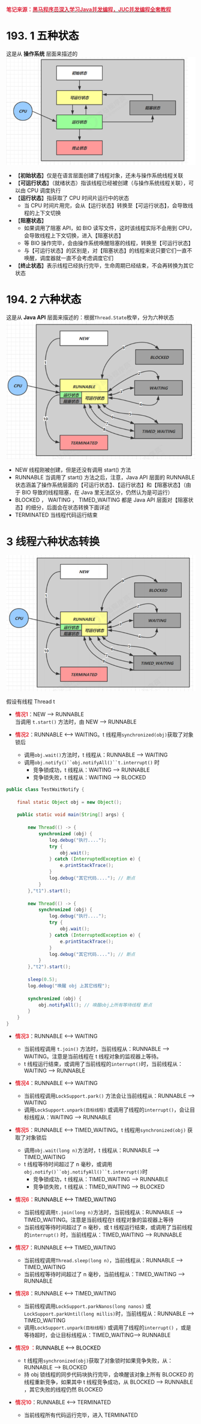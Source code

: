 **<font style="color:#DF2A3F;">笔记来源：</font>**[**<font style="color:#DF2A3F;">黑马程序员深入学习Java并发编程，JUC并发编程全套教程</font>**](https://www.bilibili.com/video/BV16J411h7Rd/?spm_id_from=333.337.search-card.all.click&vd_source=e8046ccbdc793e09a75eb61fe8e84a30)

# 193. <font style="color:#000000;">1 五种状态</font>
这是从 **操作系统** 层面来描述的  
![](images/31.png)

+ 【**初始状态**】仅是在语言层面创建了线程对象，还未与操作系统线程关联
+ 【**可运行状态**】（就绪状态）指该线程已经被创建（与操作系统线程关联），可以由 CPU 调度执行
+ 【**运行状态**】指获取了 CPU 时间片运行中的状态 
    - 当 CPU 时间片用完，会从【运行状态】转换至【可运行状态】，会导致线程的上下文切换
+ 【**阻塞状态**】 
    - 如果调用了阻塞 API，如 BIO 读写文件，这时该线程实际不会用到 CPU，会导致线程上下文切换，进入【阻塞状态】
    - 等 BIO 操作完毕，会由操作系统唤醒阻塞的线程，转换至【可运行状态】
    - 与【可运行状态】的区别是，对【阻塞状态】的线程来说只要它们一直不唤醒，调度器就一直不会考虑调度它们
+ 【**终止状态**】表示线程已经执行完毕，生命周期已经结束，不会再转换为其它状态

# 194. <font style="color:#000000;">2 六种状态</font>
这是从 **Java API** 层面来描述的：根据`Thread.State`枚举，分为六种状态  
![](images/32.png)

+ NEW 线程刚被创建，但是还没有调用 start() 方法
+ RUNNABLE 当调用了 start() 方法之后，注意，Java API 层面的 RUNNABLE 状态涵盖了操作系统层面的【可运行状态】、【运行状态】和【阻塞状态】（由于 BIO 导致的线程阻塞，在 Java 里无法区分，仍然认为是可运行）
+ BLOCKED ， WAITING ， TIMED_WAITING 都是 Java API 层面对【阻塞状态】的细分，后面会在状态转换下面详述
+ TERMINATED 当线程代码运行结束

# 3 线程六种状态转换
![](images/33.png)

假设有线程 Thread t

+  **<font style="color:#E8323C;">情况1</font>**：NEW --> RUNNABLE  
当调用 `t.start()` 方法时，由 NEW --> RUNNABLE



+ **<font style="color:#E8323C;"> 情况2</font>**：RUNNABLE <--> WAITING。t 线程用`synchronized(obj)`获取了对象锁后 
    - 调用`obj.wait()`方法时，t 线程从：RUNNABLE --> WAITING
    - 调用`obj.notify()``obj.notifyAll()``t.interrupt()` 时 
        * 竞争锁成功，t 线程从：WAITING --> RUNNABLE
        * 竞争锁失败，t 线程从：WAITING --> BLOCKED

```java
public class TestWaitNotify {
    
    final static Object obj = new Object();
    
    public static void main(String[] args) {
        
        new Thread(() -> {
            synchronized (obj) {
                log.debug("执行....");
                try {
                    obj.wait();
                } catch (InterruptedException e) {
                    e.printStackTrace();
                }
                log.debug("其它代码...."); // 断点
            }
        },"t1").start();

        new Thread(() -> {
            synchronized (obj) {
                log.debug("执行....");
                try {
                    obj.wait();
                } catch (InterruptedException e) {
                    e.printStackTrace();
                }
                log.debug("其它代码...."); // 断点
            }
        },"t2").start();
 
        sleep(0.5);
        log.debug("唤醒 obj 上其它线程");
        
        synchronized (obj) {
            obj.notifyAll(); // 唤醒obj上所有等待线程 断点
        }
    }
}
```

+ **<font style="color:#E8323C;"> 情况3</font>**：RUNNABLE <--> WAITING
    - 当前线程调用 `t.join()` 方法时，当前线程从：RUNNABLE --> WAITING。注意是当前线程在 t 线程对象的监视器上等待。
    - t 线程运行结束，或调用了当前线程的`interrupt()`时，当前线程从：WAITING --> RUNNABLE



+ **<font style="color:#E8323C;"> 情况4</font>**：RUNNABLE <--> WAITING
    - 当前线程调用`LockSupport.park()` 方法会让当前线程从：RUNNABLE --> WAITING
    - 调用`LockSupport.unpark(目标线程)` 或调用了线程的`interrupt()`，会让目标线程从：WAITING --> RUNNABLE



+  **<font style="color:#E8323C;">情况5</font>**：RUNNABLE <--> TIMED_WAITING。t 线程用`synchronized(obj)` 获取了对象锁后 
    - 调用`obj.wait(long n)`方法时，t 线程从：RUNNABLE --> TIMED_WAITING
    - t 线程等待时间超过了 n 毫秒，或调用`obj.notify()``obj.notifyAll()``t.interrupt()`时 
        * 竞争锁成功，t 线程从：TIMED_WAITING --> RUNNABLE
        * 竞争锁失败，t 线程从：TIMED_WAITING --> BLOCKED



+  **<font style="color:#E8323C;">情况6：</font>**<font style="color:#000000;">RUNNABLE <--> TIMED_WAITING</font>
    - 当前线程调用`t.join(long n)`方法时，当前线程从：RUNNABLE --> TIMED_WAITING。注意是当前线程在t 线程对象的监视器上等待
    - 当前线程等待时间超过了 n 毫秒，或 t 线程运行结束，或调用了当前线程的`interrupt()` 时，当前线程从：TIMED_WAITING --> RUNNABLE



+  **<font style="color:#E8323C;">情况7</font>**：RUNNABLE <--> TIMED_WAITING
    - 当前线程调用`Thread.sleep(long n)`，当前线程从：RUNNABLE --> TIMED_WAITING
    - 当前线程等待时间超过了 n 毫秒，当前线程从：TIMED_WAITING --> RUNNABLE



+  **<font style="color:#E8323C;">情况8</font>**：RUNNABLE <--> TIMED_WAITING
    - 当前线程调用`LockSupport.parkNanos(long nanos)` 或 `LockSupport.parkUntil(long millis)`时，当前线程从：RUNNABLE --> TIMED_WAITING
    - 调用`LockSupport.unpark(目标线程)` 或调用了线程的`interrupt()` ，或是等待超时，会让目标线程从：TIMED_WAITING--> RUNNABLE



+  **<font style="color:#E8323C;">情况9 ：</font>**<font style="color:#000000;">RUNNABLE <--> BLOCKED</font>
    - t 线程用`synchronized(obj)`获取了对象锁时如果竞争失败，从：RUNNABLE --> BLOCKED
    - 持 obj 锁线程的同步代码块执行完毕，会唤醒该对象上所有 BLOCKED 的线程重新竞争，如果其中 t 线程竞争成功，从 BLOCKED --> RUNNABLE ，其它失败的线程仍然 BLOCKED



+  **<font style="color:#E8323C;">情况10</font>**：RUNNABLE <--> TERMINATED
    - 当前线程所有代码运行完毕，进入 TERMINATED



